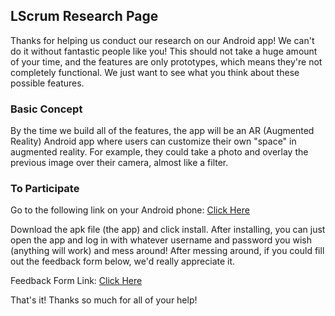 ## LScrum Research Page

Thanks for helping us conduct our research on our Android app!  We can't do it without fantastic people like you!  This should not take a huge amount of your time, and the features are only prototypes, which means they're not completely functional.  We just want to see what you think about these possible features.

### Basic Concept

By the time we build all of the features, the app will be an AR (Augmented Reality) Android app where users can customize their own "space" in augmented reality.  For example, they could take a photo and overlay the previous image over their camera, almost like a filter.

### To Participate

Go to the following link on your Android phone:  [Click Here](https://drive.google.com/open?id=0Bzns0vDyd9oHTHRBQkJjOEIzRk0)


Download the apk file (the app) and click install.  After installing, you can just open the app and log in with whatever username and password you wish (anything will work) and mess around!  After messing around, if you could fill out the feedback form below, we'd really appreciate it.  


Feedback Form Link: [Click Here](https://docs.google.com/forms/d/e/1FAIpQLScXmFh0fzvY6BaRjVMVzV6FlbgDlvRfB6FDNv4RdpPdz1oKcQ/viewform?usp=sf_link)


That's it!  Thanks so much for all of your help!


